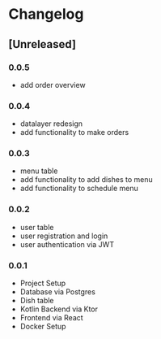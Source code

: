 # Changelog

## [Unreleased]

### 0.0.5

- add order overview

### 0.0.4

- datalayer redesign
- add functionality to make orders

### 0.0.3

- menu table
- add functionality to add dishes to menu
- add functionality to schedule menu

### 0.0.2

- user table
- user registration and login
- user authentication via JWT

### 0.0.1

- Project Setup
- Database via Postgres
- Dish table
- Kotlin Backend via Ktor
- Frontend via React
- Docker Setup
